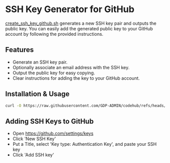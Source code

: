 # SSH Key Generator for GitHub
[create_ssh_key_github.sh](create_ssh_key_github.sh) generates a new SSH key pair and outputs the public key. You can easily add the generated public key to your GitHub account by following the provided instructions.

## Features

- Generate an SSH key pair.
- Optionally associate an email address with the SSH key.
- Output the public key for easy copying.
- Clear instructions for adding the key to your GitHub account.

## Installation & Usage
```bash
curl -O https://raw.githubusercontent.com/GDP-ADMIN/codehub/refs/heads/main/devsecops/create_ssh_key_github.sh && bash create_ssh_key_github.sh [-e <email>] [-k <key_name>]
```

## Adding SSH Keys to GitHub
- Open https://github.com/settings/keys
- Click 'New SSH Key'
- Put a Title, select 'Key type: Authentication Key', and paste your SSH key
- Click 'Add SSH key'